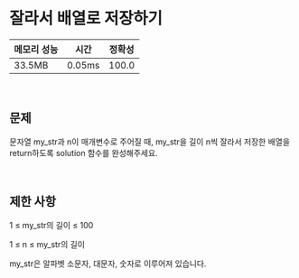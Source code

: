 # 잘라서 배열로 저장하기

| 메모리 성능 | 시간 | 정확성 |
| ---- | ---- | ---- |
| 33.5MB | 0.05ms | 100.0 |

<br />

## 문제

문자열 my_str과 n이 매개변수로 주어질 때, my_str을 길이 n씩 잘라서 저장한 배열을 return하도록 solution 함수를 완성해주세요.


<br />

## 제한 사항
1 ≤ my_str의 길이 ≤ 100

1 ≤ n ≤ my_str의 길이

my_str은 알파벳 소문자, 대문자, 숫자로 이루어져 있습니다.
